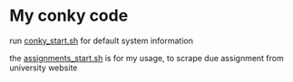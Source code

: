 # My conky code 

run [conky_start.sh](conky_start.sh) for default system information

the [assignments_start.sh](assignments_start.sh) is for my usage, to scrape due assignment from university website